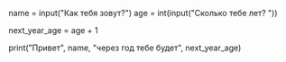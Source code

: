 name = input("Как тебя зовут?")
age = int(input("Сколько тебе лет? "))

next_year_age = age + 1

print("Привет", name, "через год тебе будет", next_year_age)
